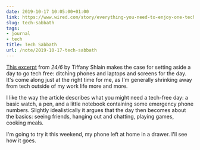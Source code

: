 ```yaml
---
date: 2019-10-17 10:05:00+01:00
link: https://www.wired.com/story/everything-you-need-to-enjoy-one-tech-free-day-a-week/
slug: tech-sabbath
tags:
- journal
- tech
title: Tech Sabbath
url: /note/2019-10-17-tech-sabbath
---
```


[This excerpt](https://www.wired.com/story/everything-you-need-to-enjoy-one-tech-free-day-a-week/) from _24/6_ by Tiffany Shlain makes the case for setting aside a day to go tech free: ditching phones and laptops and screens for the day. It's come along just at the right time for me, as I'm generally shrinking away from tech outside of my work life more and more.

I like the way the article describes what you might need a tech-free day: a basic watch, a pen, and a little notebook containing some emergency phone numbers. Slightly idealistically it argues that the day then becomes about the basics: seeing friends, hanging out and chatting, playing games, cooking meals.

I'm going to try it this weekend, my phone left at home in a drawer. I'll see how it goes.